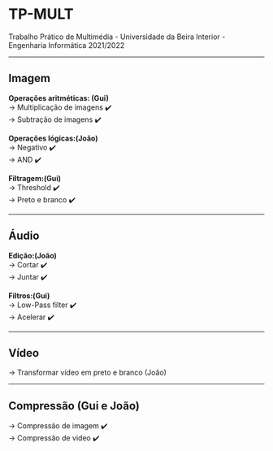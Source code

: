 # TP-MULT
Trabalho Prático de Multimédia - Universidade da Beira Interior - Engenharia Informática 2021/2022
***
## Imagem

**Operações aritméticas: (Gui)**   
-> Multiplicação de imagens :heavy_check_mark:  
-> Subtração de imagens :heavy_check_mark:  

**Operações lógicas:(João)**  
-> Negativo :heavy_check_mark:  
-> AND :heavy_check_mark:

**Filtragem:(Gui)**  
-> Threshold :heavy_check_mark:  
-> Preto e branco :heavy_check_mark:  
***
## Áudio

**Edição:(João)**   
-> Cortar :heavy_check_mark:  
-> Juntar :heavy_check_mark:  

**Filtros:(Gui)**   
-> Low-Pass filter :heavy_check_mark:   
-> Acelerar :heavy_check_mark: 
***
## Vídeo 
-> Transformar vídeo em preto e branco (João)
***
## Compressão (Gui e João)
-> Compressão de imagem :heavy_check_mark:   
-> Compressão de video :heavy_check_mark:     
  
